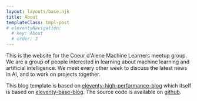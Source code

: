 ```yaml
---
layout: layouts/base.njk
title: About
templateClass: tmpl-post
# eleventyNavigation:
  # key: About
  # order: 3
---
```


This is the website for the Coeur d'Alene Machine Learners meetup group.  We are a group of people interested in learning about machine learning and artificial intelligence.  We meet every other week to discuss the latest news in AI, and to work on projects together.

This blog template is based on [eleventy-high-performance-blog](https://www.industrialempathy.com/posts/eleventy-high-performance-blog/) which itself is based on [eleventy-base-blog](https://github.com/11ty/eleventy-base-blog).  The source code is available on [github](https://github.com/CdA-Machine-Learners/website).
